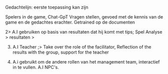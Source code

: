 
Gedachtelijn: eerste toepassing kan zijn

Spelers in de game, Chat-GpT Vragen stellen, gevoed met de kennis van de game en de gedachtes erachter. Getrained op de documenten

2> A.I gebruiken op basis van resultaten dat hij komt met tips; Spel Analyse > resultaten > 

3. A.I Teacher ;> Take over the role of the facilitator, Reflection of the results with the group, support for the teacher

4. A.i gebruikt om de andere rollen van het management team, interactief in te vullen. A.I NPC's.